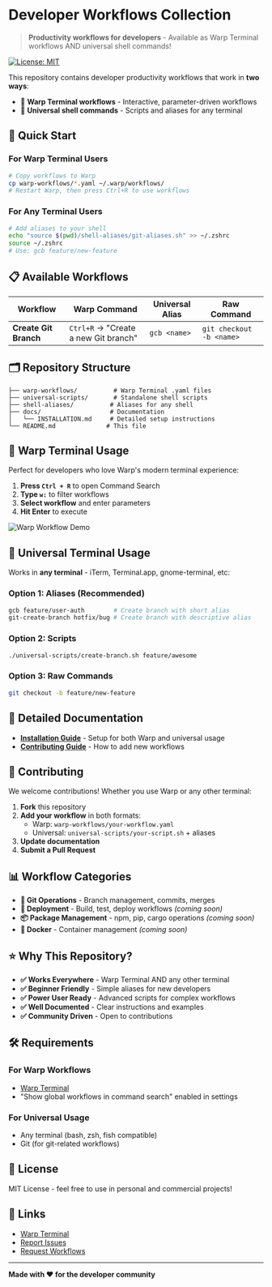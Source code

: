 # Developer Workflows Collection

> **Productivity workflows for developers** - Available as Warp Terminal workflows AND universal shell commands!

[![License: MIT](https://img.shields.io/badge/License-MIT-yellow.svg)](https://opensource.org/licenses/MIT)

This repository contains developer productivity workflows that work in **two ways**:
- 🚀 **Warp Terminal workflows** - Interactive, parameter-driven workflows
- 🔧 **Universal shell commands** - Scripts and aliases for any terminal

## 🎯 Quick Start

### For Warp Terminal Users
```bash
# Copy workflows to Warp
cp warp-workflows/*.yaml ~/.warp/workflows/
# Restart Warp, then press Ctrl+R to use workflows
```

### For Any Terminal Users
```bash
# Add aliases to your shell
echo "source $(pwd)/shell-aliases/git-aliases.sh" >> ~/.zshrc
source ~/.zshrc
# Use: gcb feature/new-feature
```

## 📋 Available Workflows

| Workflow | Warp Command | Universal Alias | Raw Command |
|----------|--------------|----------------|-------------|
| **Create Git Branch** | `Ctrl+R` → "Create a new Git branch" | `gcb <name>` | `git checkout -b <name>` |

## 🗂 Repository Structure

```
├── warp-workflows/          # Warp Terminal .yaml files
├── universal-scripts/       # Standalone shell scripts  
├── shell-aliases/          # Aliases for any shell
├── docs/                   # Documentation
│   └── INSTALLATION.md     # Detailed setup instructions
└── README.md              # This file
```

## 🚀 Warp Terminal Usage

Perfect for developers who love Warp's modern terminal experience:

1. **Press `Ctrl + R`** to open Command Search
2. **Type `w:`** to filter workflows
3. **Select workflow** and enter parameters
4. **Hit Enter** to execute

![Warp Workflow Demo](https://via.placeholder.com/600x300?text=Warp+Workflow+Demo)

## 🔧 Universal Terminal Usage

Works in **any terminal** - iTerm, Terminal.app, gnome-terminal, etc:

### Option 1: Aliases (Recommended)
```bash
gcb feature/user-auth        # Create branch with short alias
git-create-branch hotfix/bug # Create branch with descriptive alias
```

### Option 2: Scripts
```bash
./universal-scripts/create-branch.sh feature/awesome
```

### Option 3: Raw Commands
```bash
git checkout -b feature/new-feature
```

## 📖 Detailed Documentation

- **[Installation Guide](docs/INSTALLATION.md)** - Setup for both Warp and universal usage
- **[Contributing Guide](docs/CONTRIBUTING.md)** - How to add new workflows

## 🤝 Contributing

We welcome contributions! Whether you use Warp or any other terminal:

1. **Fork** this repository
2. **Add your workflow** in both formats:
   - Warp: `warp-workflows/your-workflow.yaml`
   - Universal: `universal-scripts/your-script.sh` + aliases
3. **Update documentation**
4. **Submit a Pull Request**

## 📊 Workflow Categories

- **🌿 Git Operations** - Branch management, commits, merges
- **🚀 Deployment** - Build, test, deploy workflows *(coming soon)*
- **📦 Package Management** - npm, pip, cargo operations *(coming soon)*
- **🐳 Docker** - Container management *(coming soon)*

## ⭐ Why This Repository?

- **✅ Works Everywhere** - Warp Terminal AND any other terminal
- **✅ Beginner Friendly** - Simple aliases for new developers  
- **✅ Power User Ready** - Advanced scripts for complex workflows
- **✅ Well Documented** - Clear instructions and examples
- **✅ Community Driven** - Open to contributions

## 🛠 Requirements

### For Warp Workflows
- [Warp Terminal](https://www.warp.dev/)
- "Show global workflows in command search" enabled in settings

### For Universal Usage
- Any terminal (bash, zsh, fish compatible)
- Git (for git-related workflows)

## 📄 License

MIT License - feel free to use in personal and commercial projects!

## 🔗 Links

- [Warp Terminal](https://www.warp.dev/)
- [Report Issues](https://github.com/your-username/warp-workflows/issues)
- [Request Workflows](https://github.com/your-username/warp-workflows/issues/new)

---

**Made with ❤️ for the developer community**